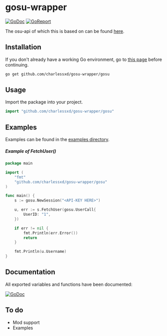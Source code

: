 # gosu-wrapper

[![GoDoc](https://godoc.org/github.com/charlessxd/gosu-wrapper/gosu?status.svg)](https://godoc.org/github.com/charlessxd/gosu-wrapper/gosu) 
[![GoReport](https://goreportcard.com/badge/github.com/charlessxd/gosu-wrapper)](https://goreportcard.com/report/github.com/charlessxd/gosu-wrapper)

The osu-api of which this is based on can be found [here](https://github.com/ppy/osu-api/wiki).


## Installation

If you don't already have a working Go environment, go to [this page](https://golang.org/doc/install) before continuing.

```sh
go get github.com/charlessxd/gosu-wrapper/gosu
```


## Usage
Import the package into your project.
```go
import "github.com/charlessxd/gosu-wrapper/gosu"
```



## Examples
Examples can be found in the [examples directory](https://github.com/charlessxd/gosu-wrapper/tree/master/examples).

##### Example of FetchUser()
```go
package main

import (
	"fmt"
	"github.com/charlessxd/gosu-wrapper/gosu"
)

func main() {
	s := gosu.NewSession("<API-KEY HERE>")

	u, err := s.FetchUser(gosu.UserCall{
		UserID: "1",
	})

	if err != nil {
		fmt.Println(err.Error())
		return
	}

	fmt.Println(u.Username)
}
```

## Documentation
All exported variables and functions have been documented: 

[![GoDoc](https://godoc.org/github.com/charlessxd/gosu-wrapper/gosu?status.svg)](https://godoc.org/github.com/charlessxd/gosu-wrapper/gosu) 

## To do
* Mod support
* Examples
